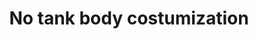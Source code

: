 ---
title: 'No tank body costumization'
status: 'open'
type: 'comingsoon'
game: 'bfv'
date_opened: '2018-12-04'
date_closed: ''
patch_opened: ''
patch_closed: ''
---